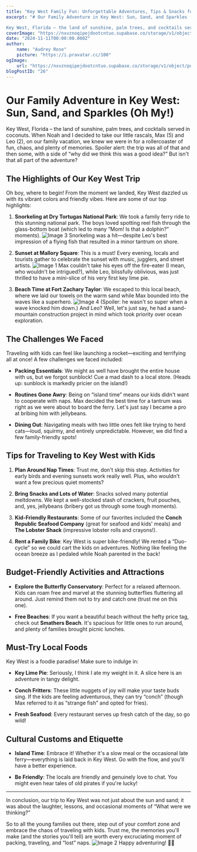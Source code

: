 ```yaml
---
title: "Key West Family Fun: Unforgettable Adventures, Tips & Snacks for Traveling with Kids"
excerpt: "# Our Family Adventure in Key West: Sun, Sand, and Sparkles (Oh My!)

Key West, Florida – the land of sunshine, palm trees, and cocktails served in coconuts. When Noah and I decided to take our little"
coverImage: "https://nxvznoqipejdootcntuo.supabase.co/storage/v1/object/public/travel-blog-images/image_26_0.png"
date: "2024-11-11T00:00:00.000Z"
author:
    name: "Audrey Rose"
    picture: "https://i.pravatar.cc/100"
ogImage:
    url: "https://nxvznoqipejdootcntuo.supabase.co/storage/v1/object/public/travel-blog-images/image_26_0.png"
blogPostID: "26"
---
```

    

# Our Family Adventure in Key West: Sun, Sand, and Sparkles (Oh My!)

Key West, Florida – the land of sunshine, palm trees, and cocktails served in coconuts. When Noah and I decided to take our little rascals, Max (5) and Leo (2), on our family vacation, we knew we were in for a rollercoaster of fun, chaos, and plenty of memories. Spoiler alert: the trip was all of that and then some, with a side of “why did we think this was a good idea?” But isn't that all part of the adventure?

## The Highlights of Our Key West Trip 

Oh boy, where to begin! From the moment we landed, Key West dazzled us with its vibrant colors and friendly vibes. Here are some of our top highlights:

1. **Snorkeling at Dry Tortugas National Park**: We took a family ferry ride to this stunning national park. The boys loved spotting reel fish through the glass-bottom boat (which led to many “Mom! Is that a dolphin?” moments). ![Image 3](https://nxvznoqipejdootcntuo.supabase.co/storage/v1/object/public/travel-blog-images/image_26_2.png) Snorkeling was a hit—despite Leo's best impression of a flying fish that resulted in a minor tantrum on shore.

2. **Sunset at Mallory Square**: This is a must! Every evening, locals and tourists gather to celebrate the sunset with music, jugglers, and street artists. ![Image 1](https://nxvznoqipejdootcntuo.supabase.co/storage/v1/object/public/travel-blog-images/image_26_0.png) Max couldn't take his eyes off the fire-eater (I mean, who wouldn't be intrigued?), while Leo, blissfully oblivious, was just thrilled to have a mini-slice of his very first key lime pie.

3. **Beach Time at Fort Zachary Taylor**: We escaped to this local beach, where we laid our towels on the warm sand while Max bounded into the waves like a superhero. ![Image 4](https://nxvznoqipejdootcntuo.supabase.co/storage/v1/object/public/travel-blog-images/image_26_3.png) (Spoiler: he wasn't so super when a wave knocked him down.) And Leo? Well, let's just say, he had a sand-mountain construction project in mind which took priority over ocean exploration.

## The Challenges We Faced

Traveling with kids can feel like launching a rocket—exciting and terrifying all at once! A few challenges we faced included:

- **Packing Essentials**: We might as well have brought the entire house with us, but we forgot sunblock! Cue a mad dash to a local store. (Heads up: sunblock is markedly pricier on the island!) 

- **Routines Gone Awry**: Being on “island time” means our kids didn't want to cooperate with naps. Max decided the best time for a tantrum was right as we were about to board the ferry. Let's just say I became a pro at bribing him with jellybeans.

- **Dining Out**: Navigating meals with two little ones felt like trying to herd cats—loud, squirmy, and entirely unpredictable. However, we did find a few family-friendly spots!

## Tips for Traveling to Key West with Kids

1. **Plan Around Nap Times**: Trust me, don't skip this step. Activities for early birds and evening sunsets work really well. Plus, who wouldn't want a few precious quiet moments?

2. **Bring Snacks and Lots of Water**: Snacks solved many potential meltdowns. We kept a well-stocked stash of crackers, fruit pouches, and, yes, jellybeans (bribery got us through some tough moments).

3. **Kid-Friendly Restaurants**: Some of our favorites included the **Conch Republic Seafood Company** (great for seafood and kids' meals) and **The Lobster Shack** (impressive lobster rolls and crayons!). 

4. **Rent a Family Bike**: Key West is super bike-friendly! We rented a “Duo-cycle” so we could cart the kids on adventures. Nothing like feeling the ocean breeze as I pedaled while Noah parented in the back!

## Budget-Friendly Activities and Attractions

- **Explore the Butterfly Conservatory**: Perfect for a relaxed afternoon. Kids can roam free and marvel at the stunning butterflies fluttering all around. Just remind them not to try and catch one (trust me on this one).

- **Free Beaches**: If you want a beautiful beach without the hefty price tag, check out **Smathers Beach**. It's spacious for little ones to run around, and plenty of families brought picnic lunches.

## Must-Try Local Foods

Key West is a foodie paradise! Make sure to indulge in:

- **Key Lime Pie**: Seriously, I think I ate my weight in it. A slice here is an adventure in tangy delight.

- **Conch Fritters**: These little nuggets of joy will make your taste buds sing. If the kids are feeling adventurous, they can try “conch” (though Max referred to it as “strange fish” and opted for fries).

- **Fresh Seafood**: Every restaurant serves up fresh catch of the day, so go wild!

## Cultural Customs and Etiquette

- **Island Time**: Embrace it! Whether it's a slow meal or the occasional late ferry—everything is laid back in Key West. Go with the flow, and you'll have a better experience.

- **Be Friendly**: The locals are friendly and genuinely love to chat. You might even hear tales of old pirates if you're lucky!

---

In conclusion, our trip to Key West was not just about the sun and sand; it was about the laughter, lessons, and occasional moments of “What were we thinking?” 

So to all the young families out there, step out of your comfort zone and embrace the chaos of traveling with kids. Trust me, the memories you'll make (and the stories you'll tell) are worth every excruciating moment of packing, traveling, and “lost” naps. ![Image 2](https://nxvznoqipejdootcntuo.supabase.co/storage/v1/object/public/travel-blog-images/image_26_1.png) Happy adventuring! 🌴✨